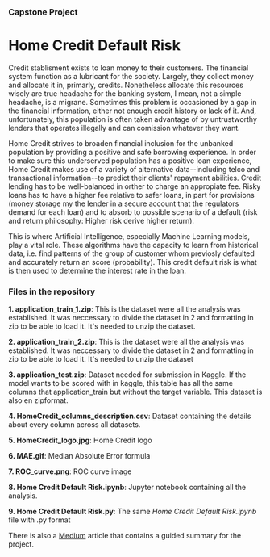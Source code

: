 ### Capstone Project

# Home Credit Default Risk

Credit stablisment exists to loan money to their customers. The financial system function as a lubricant for the society. Largely, they collect money and allocate it in, primarly, credits. 
Nonetheless allocate this resources wisely are true headache for the banking system, I mean, not a simple headache, is a migrane.
Sometimes this problem is occasioned by a gap in the financial information, either not enough credit history or lack of it. And, unfortunately, this population is often
taken advantage of by untrustworthy lenders that operates illegally and can comission whatever they want.

Home Credit strives to broaden financial inclusion for the unbanked population by providing a positive and safe borrowing experience. 
In order to make sure this underserved population has a positive loan experience, Home Credit makes use of a variety of 
alternative data--including telco and transactional information--to predict their clients' repayment abilities. 
Credit lending has to be well-balanced in orther to charge an appropiate fee. Risky loans has to have a higher fee relative to safer loans,
in part for provisions (money storage my the lender in a secure account that the regulators demand for each loan) and to absorb to possible 
scenario of a default (risk and return philosophy: Higher risk derive higher return).

This is where Artificial Intelligence, especially Machine Learning models, play a vital role. 
These algorithms have the capacity to learn from historical data, i.e. find patterns of the group of customer whom previosly defaulted and 
accurately return an score (probability). This credit default risk is what is then used to determine the interest rate in the loan.

### Files in the repository

**1. application_train_1.zip**:
     This is the dataset were all the analysis was established. It was neccessary to divide the dataset in 2 and formatting in zip to be able to load it. It's needed to unzip the dataset.
     
**2. application_train_2.zip**:
     This is the dataset were all the analysis was established. It was neccessary to divide the dataset in 2 and formatting in zip to be able to load it. It's needed to unzip the dataset

**3. application_test.zip**: 
     Dataset needed for submission in Kaggle. If the model wants to be scored with in kaggle, this table has all the same columns that application_train but without the target variable. This dataset is also en zipformat.
    
**4. HomeCredit_columns_description.csv**: 
     Dataset containing the details about every column across all datasets.
     
**5. HomeCredit_logo.jpg**:
     Home Credit logo
     
**6. MAE.gif**:
     Median Absolute Error formula
     
**7. ROC_curve.png**:
     ROC curve image
    
**8. Home Credit Default Risk.ipynb**:
     Jupyter notebook containing all the analysis.
     
**9. Home Credit Default Risk.py**:
     The same *Home Credit Default Risk.ipynb* file with .py format
     
There is also a [Medium](https://pardey27.medium.com/home-credit-default-risk-f371b7e5291f) article that contains a guided summary for the project.

